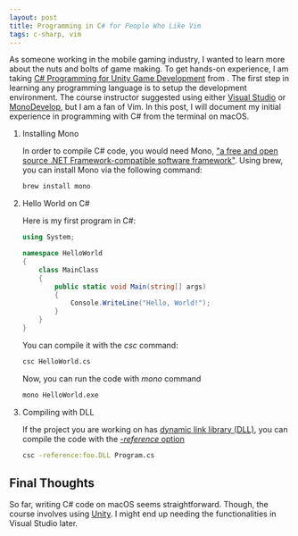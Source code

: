 ```yaml
---
layout: post
title: Programming in C# for People Who Like Vim
tags: c-sharp, vim
---
```


As someone working in the mobile gaming industry, I wanted to learn more about the nuts and bolts of game making. To get hands-on experience, I am taking [C# Programming for Unity Game Development](https://www.coursera.org/specializations/programming-unity-game-development) from [](www.coursera.org/). The first step in learning any programming language is to setup the development environment. The course instructor suggested using either [Visual Studio](https://visualstudio.microsoft.com/downloads/) or [MonoDevelop](https://visualstudio.microsoft.com/downloads/), but I am a fan of Vim. In this post, I will document my initial experience in programming with C# from the terminal on macOS.

1. Installing Mono
   
   In order to compile C# code, you would need Mono, ["a free and open source .NET Framework-compatible software framework"](https://en.wikipedia.org/wiki/Mono_(software)). Using brew, you can install Mono via the following command:

   ``` bash
   brew install mono
   ```

2. Hello World on C#
   
   Here is my first program in C#:


   ```csharp
   using System;
   
   namespace HelloWorld 
   {
       class MainClass
       {
           public static void Main(string[] args)
           {
               Console.WriteLine("Hello, World!");
           }
       }
   }
   ```

   You can compile it with the *csc* command:
   ``` bash
   csc HelloWorld.cs
   ```
   Now, you can run the code with *mono* command
   ``` bash
   mono HelloWorld.exe
   ```

3. Compiling with DLL

    If the project you are working on has [dynamic link library (DLL)](https://docs.microsoft.com/en-us/troubleshoot/windows-client/deployment/dynamic-link-library), you can compile the code with the [*-reference* option](https://docs.microsoft.com/en-us/dotnet/csharp/language-reference/compiler-options/listed-by-category)

    ``` bash
    csc -reference:foo.DLL Program.cs
    ```

## Final Thoughts

So far, writing C# code on macOS seems straightforward. Though, the course involves using [Unity](https://unity.com/). I might end up needing the functionalities in Visual Studio later.


